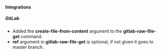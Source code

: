 
#### Integrations
##### GitLab
- Added the **create-file-from-content** argument to the **gitlab-raw-file-get** command.
- **ref** argument in **gitlab-raw-file-get** is optional, if not given it goes to master branch.
